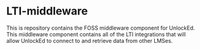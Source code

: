 # LTI-middleware
This is repository contains the FOSS middleware component for UnlockEd. This middleware component contains all of the LTI integrations that will allow UnlockEd to connect to and retrieve data from other LMSes.
